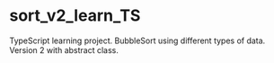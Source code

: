 # sort_v2_learn_TS
TypeScript learning project. BubbleSort using different types of data. Version 2 with abstract class.
